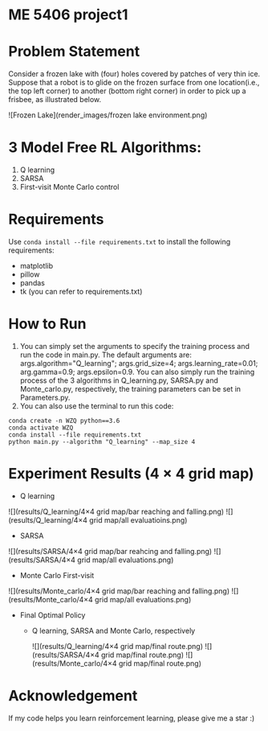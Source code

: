 # ME 5406 project1

# Problem Statement
Consider a frozen lake with (four) holes covered by patches of very thin ice. Suppose that a robot is to glide on the frozen surface from one location(i.e., the top left corner) to another (bottom right corner) in order to pick up a frisbee, as illustrated below.

![Frozen Lake](render_images/frozen lake environment.png)
 
# 3 Model Free RL Algorithms:
1. Q learning
2. SARSA
3. First-visit Monte Carlo control

# Requirements
Use `conda install --file requirements.txt` to install the following requirements:
- matplotlib 
- pillow
- pandas
- tk
(you can refer to requirements.txt)

# How to Run
1. You can simply set the arguments to specify the training process and run the code in main.py. The default arguments are: args.algorithm="Q_learning"; 
args.grid_size=4; args.learning_rate=0.01; arg.gamma=0.9; args.epsilon=0.9. You can also simply run the training process of the 3 algorithms in Q_learning.py, SARSA.py and Monte_carlo.py, respectively, the training parameters can be set in Parameters.py.
2. You can also use the terminal to run this code:
```shell
conda create -n WZQ python==3.6
conda activate WZQ  
conda install --file requirements.txt
python main.py --algorithm "Q_learning" --map_size 4  
```
# Experiment Results (4 × 4 grid map)
- Q learning




![](results/Q_learning/4×4 grid map/bar reaching and falling.png)
![](results/Q_learning/4×4 grid map/all evaluatioins.png)

- SARSA


![](results/SARSA/4×4 grid map/bar reahcing and falling.png)
![](results/SARSA/4×4 grid map/all evaluations.png)

- Monte Carlo First-visit

![](results/Monte_carlo/4×4 grid map/bar reaching and falling.png)
![](results/Monte_carlo/4×4 grid map/all evaluations.png)


- Final Optimal Policy
  * Q learning, SARSA and Monte Carlo, respectively
    
    ![](results/Q_learning/4×4 grid map/final route.png)
    ![](results/SARSA/4×4 grid map/final route.png)
    ![](results/Monte_carlo/4×4 grid map/final route.png)


# Acknowledgement
If my code helps you learn reinforcement learning, please give me a star :)
